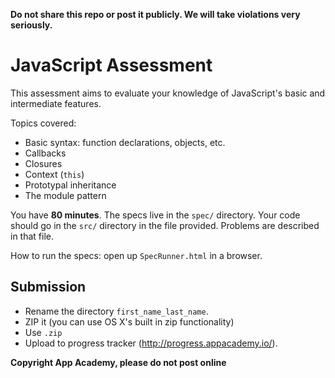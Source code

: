 **Do not share this repo or post it publicly. We will take violations
very seriously.**

# JavaScript Assessment

This assessment aims to evaluate your knowledge of JavaScript's basic
and intermediate features.

Topics covered:

* Basic syntax: function declarations, objects, etc.
* Callbacks
* Closures
* Context (`this`)
* Prototypal inheritance
* The module pattern

You have **80 minutes**. The specs live in the `spec/` directory. Your
code should go in the `src/` directory in the file provided. Problems
are described in that file.

How to run the specs: open up `SpecRunner.html` in a browser.

## Submission

* Rename the directory `first_name_last_name`.
* ZIP it (you can use OS X's built in zip functionality)
* Use `.zip`
* Upload to progress tracker (http://progress.appacademy.io/).

**Copyright App Academy, please do not post online**
